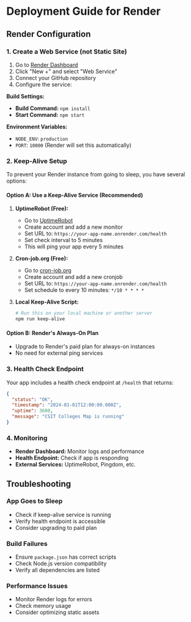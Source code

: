 # Deployment Guide for Render

## Render Configuration

### 1. Create a Web Service (not Static Site)

1. Go to [Render Dashboard](https://dashboard.render.com)
2. Click "New +" and select "Web Service"
3. Connect your GitHub repository
4. Configure the service:

**Build Settings:**
- **Build Command:** `npm install`
- **Start Command:** `npm start`

**Environment Variables:**
- `NODE_ENV`: `production`
- `PORT`: `10000` (Render will set this automatically)

### 2. Keep-Alive Setup

To prevent your Render instance from going to sleep, you have several options:

#### Option A: Use a Keep-Alive Service (Recommended)

1. **UptimeRobot (Free):**
   - Go to [UptimeRobot](https://uptimerobot.com)
   - Create account and add a new monitor
   - Set URL to: `https://your-app-name.onrender.com/health`
   - Set check interval to 5 minutes
   - This will ping your app every 5 minutes

2. **Cron-job.org (Free):**
   - Go to [cron-job.org](https://cron-job.org)
   - Create account and add a new cronjob
   - Set URL to: `https://your-app-name.onrender.com/health`
   - Set schedule to every 10 minutes: `*/10 * * * *`

3. **Local Keep-Alive Script:**
   ```bash
   # Run this on your local machine or another server
   npm run keep-alive
   ```

#### Option B: Render's Always-On Plan

- Upgrade to Render's paid plan for always-on instances
- No need for external ping services

### 3. Health Check Endpoint

Your app includes a health check endpoint at `/health` that returns:
```json
{
  "status": "OK",
  "timestamp": "2024-01-01T12:00:00.000Z",
  "uptime": 3600,
  "message": "CSIT Colleges Map is running"
}
```

### 4. Monitoring

- **Render Dashboard:** Monitor logs and performance
- **Health Endpoint:** Check if app is responding
- **External Services:** UptimeRobot, Pingdom, etc.

## Troubleshooting

### App Goes to Sleep
- Check if keep-alive service is running
- Verify health endpoint is accessible
- Consider upgrading to paid plan

### Build Failures
- Ensure `package.json` has correct scripts
- Check Node.js version compatibility
- Verify all dependencies are listed

### Performance Issues
- Monitor Render logs for errors
- Check memory usage
- Consider optimizing static assets
